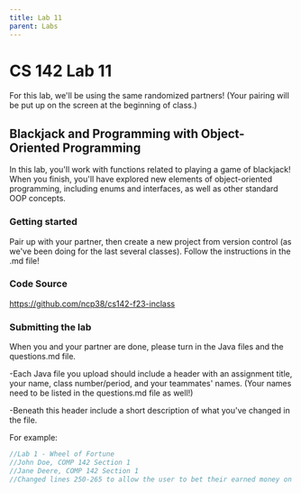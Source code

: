 ```yaml
---
title: Lab 11
parent: Labs
---
```


# CS 142 Lab 11

For this lab, we'll be using the same randomized partners!  (Your pairing will be put up on the screen at the beginning of class.)

## Blackjack and Programming with Object-Oriented Programming

In this lab, you'll work with functions related to playing a game of blackjack!  When you finish, you'll have explored new elements of object-oriented programming, including enums and interfaces, as well as other standard OOP concepts.

### Getting started

Pair up with your partner, then create a new project from version control (as we've been doing for the last several classes).  Follow the instructions in the .md file!

### Code Source

https://github.com/ncp38/cs142-f23-inclass

### Submitting the lab

When you and your partner are done, please turn in the Java files and the questions.md file. 

-Each Java file you upload should include a header with an assignment title, your name, class number/period, and your teammates' names.  (Your names need to be listed in the questions.md file as well!)

-Beneath this header include a short description of what you've changed in the file.

For example:

```java
//Lab 1 - Wheel of Fortune
//John Doe, COMP 142 Section 1
//Jane Deere, COMP 142 Section 1
//Changed lines 250-265 to allow the user to bet their earned money on a letter.
```